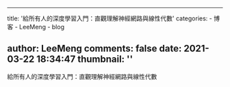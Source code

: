 
---
title: '給所有人的深度學習入門：直觀理解神經網路與線性代數'
categories: 
    - 博客
    - LeeMeng
    - blog

author: LeeMeng
comments: false
date: 2021-03-22 18:34:47
thumbnail: ''
---

<div>   
給所有人的深度學習入門：直觀理解神經網路與線性代數  
</div>
            